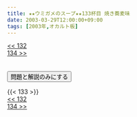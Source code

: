 ```yaml
---
title: ★★ウミガメのスープ★★133杯目 焼き蕎麦味
date: 2003-03-29T12:00:00+09:00
tags: [2003年,オカルト板]
---
```

<div class="th_left"><a href="../132"><< 132</a></div>
<div class="th_right"><a href="../134">134 >></a></div>
<br><br>
<script src="../../js/cupsoup.js"></script>
<form>
<input type="button" value="問題と解説のみにする" onClick="toggleCupsoup()">
</form>
{{< 133 >}}
<div class="th_left"><a href="../132"><< 132</a></div>
<div class="th_right"><a href="../134">134 >></a></div>